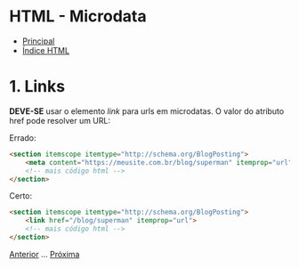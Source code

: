 # HTML - Microdata

* [Principal](readme.md)
* [Índice HTML](html.md)

# 1. Links 

**DEVE-SE** usar o elemento *link* para urls em microdatas. O valor do atributo href pode resolver um URL:

Errado:

```html
<section itemscope itemtype="http://schema.org/BlogPosting">
    <meta content="https://meusite.com.br/blog/superman" itemprop="url">
    <!-- mais código html -->
</section>
```

Certo:

```html
<section itemscope itemtype="http://schema.org/BlogPosting">
    <link href="/blog/superman" itemprop="url">
    <!-- mais código html -->
</section>
```

[Anterior](html-04-corpo.md) ... [Próxima](html-06-text-content.md)
